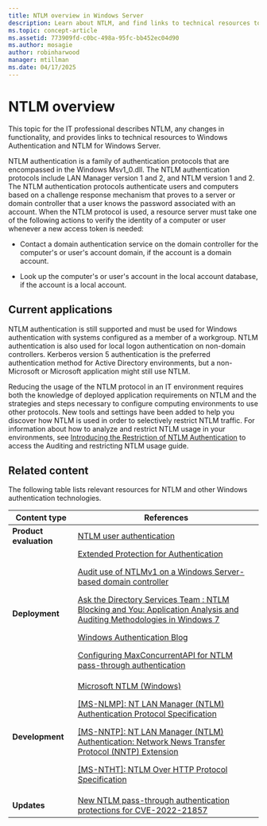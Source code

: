 ```yaml
---
title: NTLM overview in Windows Server
description: Learn about NTLM, and find links to technical resources to Windows Authentication and NTLM for Windows Server.
ms.topic: concept-article
ms.assetid: 773909fd-c0bc-498a-95fc-bb452ec04d90
ms.author: mosagie
author: robinharwood
manager: mtillman
ms.date: 04/17/2025
---
```

# NTLM overview

This topic for the IT professional describes NTLM, any changes in functionality, and provides links to technical resources to Windows Authentication and NTLM for Windows Server.

NTLM authentication is a family of authentication protocols that are encompassed in the Windows Msv1_0.dll. The NTLM authentication protocols include LAN Manager version 1 and 2, and NTLM version 1 and 2. The NTLM authentication protocols authenticate users and computers based on a challenge response mechanism that proves to a server or domain controller that a user knows the password associated with an account. When the NTLM protocol is used, a resource server must take one of the following actions to verify the identity of a computer or user whenever a new access token is needed:

- Contact a domain authentication service on the domain controller for the computer's or user's account domain, if the account is a domain account.

- Look up the computer's or user's account in the local account database, if the account is a local account.

## Current applications

NTLM authentication is still supported and must be used for Windows authentication with systems configured as a member of a workgroup. NTLM authentication is also used for local logon authentication on non-domain controllers. Kerberos version 5 authentication is the preferred authentication method for Active Directory environments, but a non-Microsoft or Microsoft application might still use NTLM.

Reducing the usage of the NTLM protocol in an IT environment requires both the knowledge of deployed application requirements on NTLM and the strategies and steps necessary to configure computing environments to use other protocols. New tools and settings have been added to help you discover how NTLM is used in order to selectively restrict NTLM traffic. For information about how to analyze and restrict NTLM usage in your environments, see [Introducing the Restriction of NTLM Authentication](/previous-versions/windows/it-pro/windows-server-2008-R2-and-2008/dd560653(v=ws.10)) to access the Auditing and restricting NTLM usage guide.

## Related content

The following table lists relevant resources for NTLM and other Windows authentication technologies.

|Content type|References|
|--------|-------|
|**Product evaluation**|[NTLM user authentication](/troubleshoot/windows-server/windows-security/ntlm-user-authentication)|
|**Deployment**|[Extended Protection for Authentication](/dotnet/framework/wcf/feature-details/extended-protection-for-authentication-overview)<p>[Audit use of NTLMv1 on a Windows Server-based domain controller](/troubleshoot/windows-server/windows-security/audit-domain-controller-ntlmv1)<p>[Ask the Directory Services Team : NTLM Blocking and You: Application Analysis and Auditing Methodologies in Windows 7](https://blogs.technet.com/askds/archive/2009/10/08/ntlm-blocking-and-you-application-analysis-and-auditing-methodologies-in-windows-7.aspx)<p>[Windows Authentication Blog](https://blogs.technet.com/authentication/)<p>[Configuring MaxConcurrentAPI for NTLM pass-through authentication](https://support.microsoft.com/help/2688798/how-to-do-performance-tuning-for-ntlm-authentication-by-using-the-maxc)|
|**Development**|[Microsoft NTLM \(Windows\)](/windows/win32/secauthn/microsoft-ntlm)<p>[\[MS\-NLMP\]: NT LAN Manager \(NTLM\) Authentication Protocol Specification](/openspecs/windows_protocols/ms-nlmp/b38c36ed-2804-4868-a9ff-8dd3182128e4)<p>[\[MS\-NNTP\]: NT LAN Manager \(NTLM\) Authentication: Network News Transfer Protocol \(NNTP\) Extension](/openspecs/windows_protocols/ms-nntp/73ae7d96-30fe-4750-807c-bfe7c38b3a0a)<p>[\[MS\-NTHT\]: NTLM Over HTTP Protocol Specification](/openspecs/windows_protocols/ms-ntht/f09cf6e1-529e-403b-a8a5-7368ee096a6a)|
|**Updates**|[New NTLM pass-through authentication protections for CVE-2022-21857](/troubleshoot/windows-server/windows-security/windows-updates-add-new-ntlm-pass-through-authentication-protections)|
